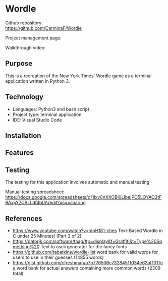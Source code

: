 # Wordle

Github repository:  
https://github.com/CarminaF/Wordle

Project management page:


Walkthrough video:

## Purpose
This is a recreation of the New York Times' Wordle game as a terminal application written in Python 3.


## Technology
- Languages: Python3 and bash script
- Project type: terminal application
- IDE: Visual Studio Code


## Installation

## Features

## Testing
The testing for this application involves automatic and manual testing

Manual testing spreadsheet:
https://docs.google.com/spreadsheets/d/1Ixv0nXXOBi0LIbejPO5LQYAO3tF9AxpY7CBLLdf4b0A/edit?usp=sharing

## References
- https://www.youtube.com/watch?v=mpH181-ches Text-Based Wordle in C under 25 Minutes! (Part 2 of 2)
- https://patorjk.com/software/taag/#p=display&f=Graffiti&t=Type%20Something%20 Text to ascii generator for the fancy fonts
- https://github.com/tabatkins/wordle-list word bank for valid words for users to use in their guesses (14855 words)
- https://gist.github.com/cfreshman/a7b776506c73284511034e63af1017ee word bank for actual answers containing more common words (2309 total)
